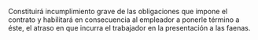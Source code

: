 Constituirá incumplimiento grave de las obligaciones que impone el contrato y habilitará en consecuencia al empleador a ponerle término a éste, el atraso en que incurra el trabajador en la presentación a las faenas.